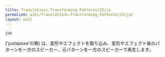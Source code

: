 ```yaml
---
title: Translations:Transforming Patterns/25/ja
permalink: wiki/Translations:Transforming_Patterns/25/ja/
layout: wiki
---
```


``` haskell
jux
```

('juxtapose'の略)
は、変形やエフェクトを取り込み、変形やエフェクト後のパターンを一方のスピーカー、元パターンを一方のスピーカーで再生します。
